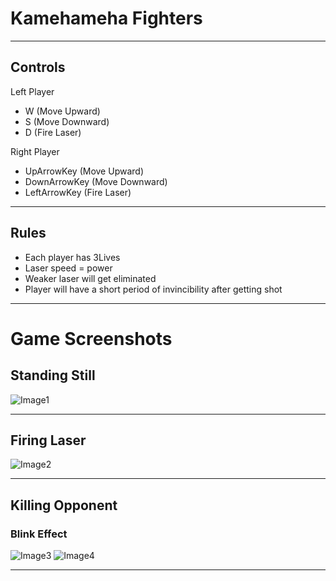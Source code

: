 # Kamehameha Fighters
---
## Controls

Left Player 
- W (Move Upward) 
- S (Move Downward)
- D (Fire Laser)

Right Player
- UpArrowKey (Move Upward) 
- DownArrowKey (Move Downward)
- LeftArrowKey (Fire Laser)

---

## Rules

- Each player has 3Lives
- Laser speed = power
- Weaker laser will get eliminated
- Player will have a short period of invincibility after getting shot

---
# Game Screenshots

## Standing Still
![Image1](https://i.imgur.com/NcXmCdY.png)

---
## Firing Laser

![Image2](https://i.imgur.com/yKjjRBd.png?1)

---
## Killing Opponent

### Blink Effect
![Image3](https://i.imgur.com/5PqOd3R.png?1)
![Image4](https://i.imgur.com/S7zRJAz.png?1)

---
##




